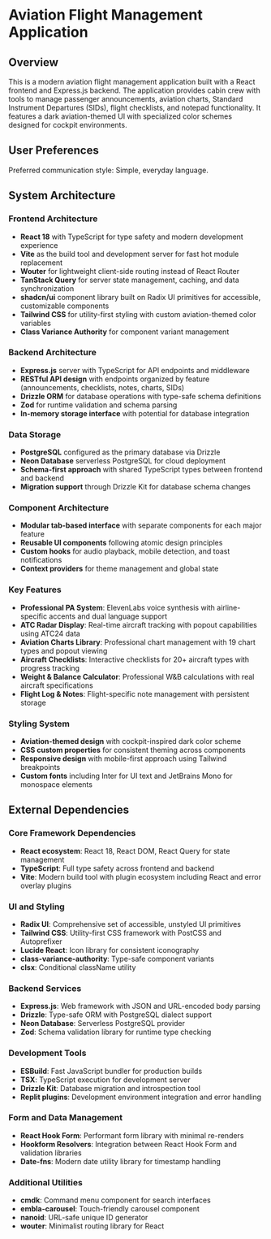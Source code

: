 # Aviation Flight Management Application

## Overview

This is a modern aviation flight management application built with a React frontend and Express.js backend. The application provides cabin crew with tools to manage passenger announcements, aviation charts, Standard Instrument Departures (SIDs), flight checklists, and notepad functionality. It features a dark aviation-themed UI with specialized color schemes designed for cockpit environments.

## User Preferences

Preferred communication style: Simple, everyday language.

## System Architecture

### Frontend Architecture
- **React 18** with TypeScript for type safety and modern development experience
- **Vite** as the build tool and development server for fast hot module replacement
- **Wouter** for lightweight client-side routing instead of React Router
- **TanStack Query** for server state management, caching, and data synchronization
- **shadcn/ui** component library built on Radix UI primitives for accessible, customizable components
- **Tailwind CSS** for utility-first styling with custom aviation-themed color variables
- **Class Variance Authority** for component variant management

### Backend Architecture
- **Express.js** server with TypeScript for API endpoints and middleware
- **RESTful API design** with endpoints organized by feature (announcements, checklists, notes, charts, SIDs)
- **Drizzle ORM** for database operations with type-safe schema definitions
- **Zod** for runtime validation and schema parsing
- **In-memory storage interface** with potential for database integration

### Data Storage
- **PostgreSQL** configured as the primary database via Drizzle
- **Neon Database** serverless PostgreSQL for cloud deployment
- **Schema-first approach** with shared TypeScript types between frontend and backend
- **Migration support** through Drizzle Kit for database schema changes

### Component Architecture
- **Modular tab-based interface** with separate components for each major feature
- **Reusable UI components** following atomic design principles
- **Custom hooks** for audio playback, mobile detection, and toast notifications
- **Context providers** for theme management and global state

### Key Features
- **Professional PA System**: ElevenLabs voice synthesis with airline-specific accents and dual language support
- **ATC Radar Display**: Real-time aircraft tracking with popout capabilities using ATC24 data
- **Aviation Charts Library**: Professional chart management with 19 chart types and popout viewing
- **Aircraft Checklists**: Interactive checklists for 20+ aircraft types with progress tracking
- **Weight & Balance Calculator**: Professional W&B calculations with real aircraft specifications
- **Flight Log & Notes**: Flight-specific note management with persistent storage

### Styling System
- **Aviation-themed design** with cockpit-inspired dark color scheme
- **CSS custom properties** for consistent theming across components
- **Responsive design** with mobile-first approach using Tailwind breakpoints
- **Custom fonts** including Inter for UI text and JetBrains Mono for monospace elements

## External Dependencies

### Core Framework Dependencies
- **React ecosystem**: React 18, React DOM, React Query for state management
- **TypeScript**: Full type safety across frontend and backend
- **Vite**: Modern build tool with plugin ecosystem including React and error overlay plugins

### UI and Styling
- **Radix UI**: Comprehensive set of accessible, unstyled UI primitives
- **Tailwind CSS**: Utility-first CSS framework with PostCSS and Autoprefixer
- **Lucide React**: Icon library for consistent iconography
- **class-variance-authority**: Type-safe component variants
- **clsx**: Conditional className utility

### Backend Services
- **Express.js**: Web framework with JSON and URL-encoded body parsing
- **Drizzle**: Type-safe ORM with PostgreSQL dialect support
- **Neon Database**: Serverless PostgreSQL provider
- **Zod**: Schema validation library for runtime type checking

### Development Tools
- **ESBuild**: Fast JavaScript bundler for production builds
- **TSX**: TypeScript execution for development server
- **Drizzle Kit**: Database migration and introspection tool
- **Replit plugins**: Development environment integration and error handling

### Form and Data Management
- **React Hook Form**: Performant form library with minimal re-renders
- **Hookform Resolvers**: Integration between React Hook Form and validation libraries
- **Date-fns**: Modern date utility library for timestamp handling

### Additional Utilities
- **cmdk**: Command menu component for search interfaces
- **embla-carousel**: Touch-friendly carousel component
- **nanoid**: URL-safe unique ID generator
- **wouter**: Minimalist routing library for React